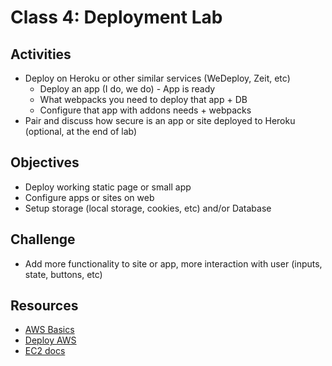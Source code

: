
# Class 4: Deployment Lab

## Activities
  - Deploy on Heroku or other similar services (WeDeploy, Zeit, etc)
    - Deploy an app (I do, we do) - App is ready
    - What webpacks you need to deploy that app + DB
    - Configure that app with addons needs + webpacks
  - Pair and discuss how secure is an app or site deployed to Heroku (optional, at the end of lab)

## Objectives
  - Deploy working static page or small app
  - Configure apps or sites on web
  - Setup storage (local storage, cookies, etc) and/or Database

## Challenge
  - Add more functionality to site or app, more interaction with user (inputs, state, buttons, etc)

## Resources
  - [AWS Basics](https://www.inqdo.com/aws-explained-the-basics/?lang=en)
  - [Deploy AWS](https://aws.amazon.com/getting-started/tutorials/deploy-code-vm/)
  - [EC2 docs](https://aws.amazon.com/documentation/ec2/)
